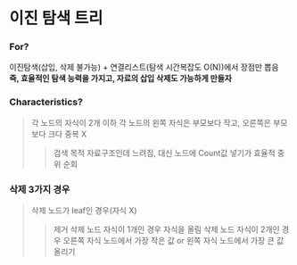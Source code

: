 # 이진 탐색 트리
### For?
이진탐색(삽입, 삭제 불가능) + 연결리스트(탐색 시간복잡도 O(N))에서 장점만 뽑음
**즉, 효율적인 탐색 능력을 가지고, 자료의 삽입 삭제도 가능하게 만들자**
### Characteristics?
> 각 노드의 자식이 2개 이하
> 각 노드의 왼쪽 자식은 부모보다 작고, 오른쪽은 부모보다 크다
> 중복 X
>> 검색 목적 자료구조인데 느려짐, 대신 노드에 Count값 넣기가 효율적
> 중위 순회
### 삭제 3가지 경우
> 삭제 노드가 leaf인 경우(자식 X)
>> 제거
> 삭제 노드 자식이 1개인 경우
>> 자식을 올림
> 삭제 노드 자식이 2개인 경우
>> 오른쪽 자식 노드에서 가장 작은 값 or 왼쪽 자식 노드에서 가장 큰 값 올리기